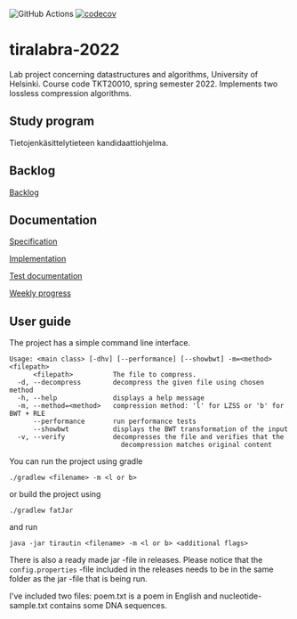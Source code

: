 ![GitHub Actions](https://github.com/shlevanto/tiralabra-2022/actions/workflows/main.yml/badge.svg)
[![codecov](https://codecov.io/gh/shlevanto/tiralabra-2022/branch/main/graph/badge.svg?token=0EE9F994BB)](https://codecov.io/gh/shlevanto/tiralabra-2022)

# tiralabra-2022
Lab project concerning datastructures and algorithms, University of Helsinki. Course code TKT20010, spring semester 2022. Implements two lossless compression algorithms.

## Study program
Tietojenkäsittelytieteen kandidaattiohjelma. 

## Backlog
[Backlog](https://github.com/shlevanto/tiralabra-2022/projects/1)

## Documentation
[Specification](/docs/specification.md)

[Implementation](/docs/implementation.md)

[Test documentation](/docs/test_documentation.md)

[Weekly progress](/docs/weekly/)

## User guide
The project has a simple command line interface. 
```
Usage: <main class> [-dhv] [--performance] [--showbwt] -m=<method> <filepath>
      <filepath>          The file to compress.
  -d, --decompress        decompress the given file using chosen method
  -h, --help              displays a help message
  -m, --method=<method>   compression method: 'l' for LZSS or 'b' for BWT + RLE
      --performance       run performance tests
      --showbwt           displays the BWT transformation of the input
  -v, --verify            decompresses the file and verifies that the
                            decompression matches original content                       
```
You can run the project using gradle
```
./gradlew <filename> -m <l or b>
```
or build the project using
```
./gradlew fatJar
```
and run
```
java -jar tirautin <filename> -m <l or b> <additional flags>
```
There is also a ready made jar -file in releases. Please notice that the ```config.properties``` -file included in the releases needs to be in the same folder as the jar -file that is being run.

I've included two files: poem.txt is a poem in English and nucleotide-sample.txt contains some DNA sequences.
